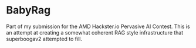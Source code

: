 # BabyRag
Part of my submission for the AMD Hackster.io Pervasive AI Contest. This is an attempt at creating a somewhat coherent RAG style infrastructure that superboogav2 attempted to fill. 
